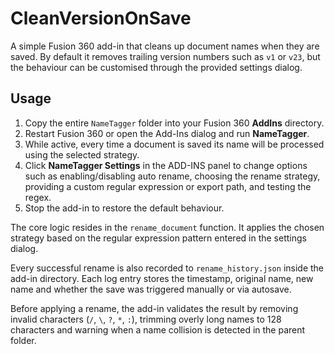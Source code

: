 # CleanVersionOnSave

A simple Fusion 360 add-in that cleans up document names when they are saved.
By default it removes trailing version numbers such as `v1` or `v23`, but the
behaviour can be customised through the provided settings dialog.

## Usage

1. Copy the entire `NameTagger` folder into your Fusion 360 **AddIns** directory.
2. Restart Fusion 360 or open the Add-Ins dialog and run **NameTagger**.
3. While active, every time a document is saved its name will be processed using
   the selected strategy.
4. Click **NameTagger Settings** in the ADD-INS panel to change options such as
   enabling/disabling auto rename, choosing the rename strategy, providing a
   custom regular expression or export path, and testing the regex.
5. Stop the add-in to restore the default behaviour.

The core logic resides in the `rename_document` function. It applies the chosen
strategy based on the regular expression pattern entered in the settings dialog.

Every successful rename is also recorded to `rename_history.json` inside the
add-in directory. Each log entry stores the timestamp, original name, new name
and whether the save was triggered manually or via autosave.

Before applying a rename, the add-in validates the result by removing invalid
characters (`/`, `\`, `?`, `*`, `:`), trimming overly long names to 128
characters and warning when a name collision is detected in the parent folder.
